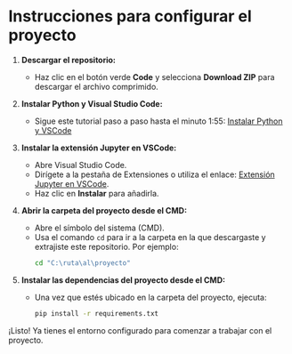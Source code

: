 # Instrucciones para configurar el proyecto

1. **Descargar el repositorio:**
   - Haz clic en el botón verde **Code** y selecciona **Download ZIP** para descargar el archivo comprimido.

2. **Instalar Python y Visual Studio Code:**
   - Sigue este tutorial paso a paso hasta el minuto 1:55: [Instalar Python y VSCode](https://youtu.be/lBjLtoeKu-4)

3. **Instalar la extensión Jupyter en VSCode:**
   - Abre Visual Studio Code.
   - Dirígete a la pestaña de Extensiones o utiliza el enlace: [Extensión Jupyter en VSCode](https://marketplace.visualstudio.com/items?itemName=ms-toolsai.jupyter).
   - Haz clic en **Instalar** para añadirla.

4. **Abrir la carpeta del proyecto desde el CMD:**
   - Abre el símbolo del sistema (CMD).
   - Usa el comando `cd` para ir a la carpeta en la que descargaste y extrajiste este repositorio. Por ejemplo:
     ```cmd
     cd "C:\ruta\al\proyecto"
     ```

5. **Instalar las dependencias del proyecto desde el CMD:**
   - Una vez que estés ubicado en la carpeta del proyecto, ejecuta:
     ```cmd
     pip install -r requirements.txt
     ```

¡Listo! Ya tienes el entorno configurado para comenzar a trabajar con el proyecto.
